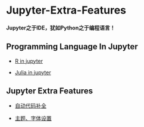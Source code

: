 # Jupyter-Extra-Features

#### Jupyter之于IDE，犹如Python之于编程语言！

## Programming Language In Jupyter

- [R in jupyter](https://github.com/Hourout/Jupyter-Extra-Features/blob/master/ExtraFeatures/R_in_Jupyter.md)

- [Julia in jupyter](https://github.com/Hourout/Jupyter-Extra-Features/blob/master/ExtraFeatures/Julia_in_Jupyter.md)


## Jupyter Extra Features

- [自动代码补全](https://github.com/Hourout/Jupyter-Extra-Features/blob/master/ExtraFeatures/%E8%87%AA%E5%8A%A8%E4%BB%A3%E7%A0%81%E8%A1%A5%E5%85%A8.md)

- [主题、字体设置](https://github.com/Hourout/Jupyter-Extra-Features/blob/master/ExtraFeatures/%E4%B8%BB%E9%A2%98%E5%AD%97%E4%BD%93%E8%AE%BE%E7%BD%AE.md)


